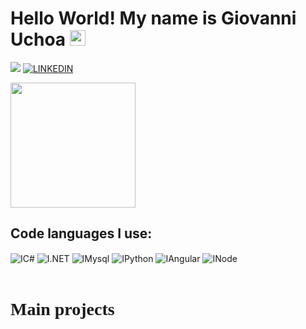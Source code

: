 
# Hello World! My name is Giovanni Uchoa <img src="https://media.giphy.com/media/hvRJCLFzcasrR4ia7z/giphy.gif" width="25">



<a href="mailto:giovanni.uchoa@outlook.com?"><img src="https://img.shields.io/badge/Microsoft_Outlook-0078D4?style=for-the-badge&logo=microsoft-outlook&logoColor=white"/></a>
[![LINKEDIN](https://img.shields.io/badge/LinkedIn-0077B5?style=for-the-badge&logo=linkedin&logoColor=white)](https://www.linkedin.com/in/giovanniuchoa/)

<picture >
<source height=200px
  srcset="https://github-readme-stats.vercel.app/api?username=giovanniuchoa&show_icons=true&&rank_icon=github&count_private"
  media="(prefers-color-scheme: dark)"
/>
<img height=200px src="https://github-readme-stats.vercel.app/api?username=jvg21&show_icons=true&rank_icon=github&count_private" />
</picture>

<br/>

<h2>Code languages I use:</h2>
<div style="display: inline_block">
  <img align="center" alt="IC#" src="https://img.shields.io/badge/C%23-270065?style=for-the-badge&logo=csharp&logoColor=white">
  <img align="center" alt="I.NET"  src="https://img.shields.io/badge/.NET-5C2D91?style=for-the-badge&logo=.net&logoColor=white">
  <img align="center" alt="IMysql"  src="https://img.shields.io/badge/MySQL-ffa500?style=for-the-badge&logo=mysql&logoColor=black">
  <img align="center" alt="IPython"  src="https://img.shields.io/badge/Python-14354C?style=for-the-badge&logo=python&logoColor=white">
  <img align="center" alt="IAngular"  src="https://img.shields.io/badge/Angular-DD0031?style=for-the-badge&logo=Angular&logoColor=white">
  <img align="center" alt="INode"  src="https://img.shields.io/badge/Node.js-43853d?style=for-the-badge&logo=Node.js&logoColor=white">
</div>
<br/>

<h1 style="font-family:	Times New Roman;"><strong>Main projects</strong></h1>



